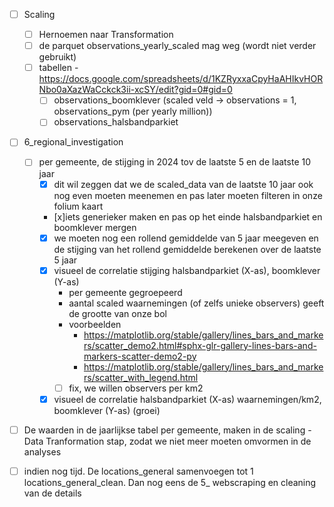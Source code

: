 - [ ] Scaling
  - [ ] Hernoemen naar Transformation
  - [ ] de parquet observations_yearly_scaled mag weg (wordt niet verder gebruikt)
  - [ ] tabellen - https://docs.google.com/spreadsheets/d/1KZRyxxaCpyHaAHIkvHORNbo0aXazWaCckck3ii-xcSY/edit?gid=0#gid=0
    - [ ] observations_boomklever (scaled veld -> observations = 1, observations_pym (per yearly million))
    - [ ] observations_halsbandparkiet

- [ ] 6_regional_investigation
    - [ ] per gemeente, de stijging in 2024 tov de laatste 5 en de laatste 10 jaar
        - [x] dit wil zeggen dat we de scaled_data van de laatste 10 jaar ook nog even moeten meenemen en pas later moeten filteren in onze folium kaart
        - [x]iets generieker maken en pas op het einde halsbandparkiet en boomklever mergen
        - [x] we moeten nog een rollend gemiddelde van 5 jaar meegeven en de stijging van het rollend gemiddelde berekenen over de laatste 5 jaar
        - [X] visueel de correlatie stijging halsbandparkiet (X-as), boomklever (Y-as)
            - per gemeente gegroepeerd
            - aantal scaled waarnemingen (of zelfs unieke observers) geeft de grootte van onze bol
            - voorbeelden
                - https://matplotlib.org/stable/gallery/lines_bars_and_markers/scatter_demo2.html#sphx-glr-gallery-lines-bars-and-markers-scatter-demo2-py
                - https://matplotlib.org/stable/gallery/lines_bars_and_markers/scatter_with_legend.html
            - [ ] fix, we willen observers per km2 
        - [X] visueel de correlatie halsbandparkiet (X-as) waarnemingen/km2, boomklever (Y-as) (groei)

- [ ] De waarden in de jaarlijkse tabel per gemeente, maken in de scaling - Data Tranformation stap, zodat we niet meer moeten omvormen in de analyses
- [ ] indien nog tijd. De locations_general samenvoegen tot 1 locations_general_clean. Dan nog eens de 5_ webscraping en cleaning van de details

